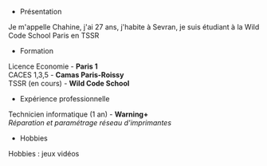 * Présentation
  
Je m'appelle Chahine, j'ai 27 ans, j'habite à Sevran, je suis étudiant à la Wild Code School Paris en TSSR

* Formation
  
Licence Economie - **Paris 1**  
CACES 1,3,5 - **Camas Paris-Roissy**  
TSSR (en cours) - **Wild Code School**

* Expérience professionnelle
  
Technicien informatique (1 an) - **Warning+**  
_Réparation et paramétrage réseau d'imprimantes_

* Hobbies
  
Hobbies : jeux vidéos

